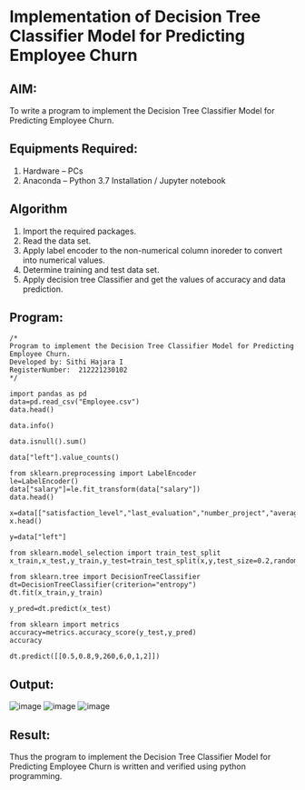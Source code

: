 # Implementation of Decision Tree Classifier Model for Predicting Employee Churn
## AIM:
To write a program to implement the Decision Tree Classifier Model for Predicting Employee Churn.

## Equipments Required:
1. Hardware – PCs
2. Anaconda – Python 3.7 Installation / Jupyter notebook

## Algorithm
1. Import the required packages.
2. Read the data set.
3. Apply label encoder to the non-numerical column inoreder to convert into numerical values.
4. Determine training and test data set.
5. Apply decision tree Classifier and get the values of accuracy and data prediction.

## Program:
```
/*
Program to implement the Decision Tree Classifier Model for Predicting Employee Churn.
Developed by: Sithi Hajara I
RegisterNumber:  212221230102
*/
```
```
import pandas as pd
data=pd.read_csv("Employee.csv")
data.head()

data.info()

data.isnull().sum()

data["left"].value_counts()

from sklearn.preprocessing import LabelEncoder
le=LabelEncoder()
data["salary"]=le.fit_transform(data["salary"])
data.head()

x=data[["satisfaction_level","last_evaluation","number_project","average_montly_hours","time_spend_company","Work_accident","promotion_last_5years","salary"]]
x.head()

y=data["left"]

from sklearn.model_selection import train_test_split
x_train,x_test,y_train,y_test=train_test_split(x,y,test_size=0.2,random_state=100)

from sklearn.tree import DecisionTreeClassifier
dt=DecisionTreeClassifier(criterion="entropy")
dt.fit(x_train,y_train)

y_pred=dt.predict(x_test)

from sklearn import metrics
accuracy=metrics.accuracy_score(y_test,y_pred)
accuracy

dt.predict([[0.5,0.8,9,260,6,0,1,2]])
```
## Output:
![image](https://user-images.githubusercontent.com/94219582/204131735-f42dd28c-4e8a-4e43-a5c6-461f3ac9a650.png)
![image](https://user-images.githubusercontent.com/94219582/204131743-80af1e9b-bab8-49ff-ab39-b91262ff53bd.png)
![image](https://user-images.githubusercontent.com/94219582/204131755-f112d9fa-0f1a-4f8d-8dc5-67124f00d5e9.png)

## Result:
Thus the program to implement the  Decision Tree Classifier Model for Predicting Employee Churn is written and verified using python programming.
